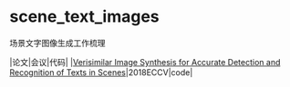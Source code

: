 # scene_text_images
场景文字图像生成工作梳理

|论文|会议|代码|
|[Verisimilar Image Synthesis for Accurate Detection and Recognition of Texts in Scenes](https://arxiv.org/abs/1807.03021)|2018ECCV|code|
